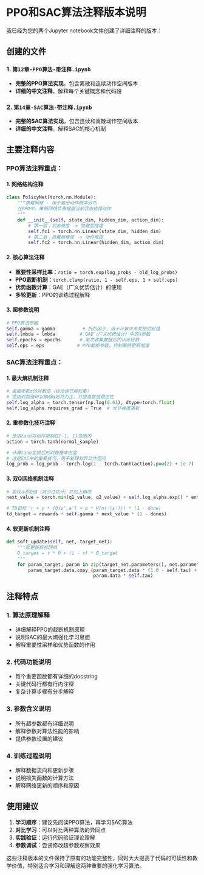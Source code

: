 # PPO和SAC算法注释版本说明

我已经为您的两个Jupyter notebook文件创建了详细注释的版本：

## 创建的文件

### 1. `第12章-PPO算法-带注释.ipynb`
- **完整的PPO算法实现**，包含离散和连续动作空间版本
- **详细的中文注释**，解释每个关键概念和代码段

### 2. `第14章-SAC算法-带注释.ipynb`
- **完整的SAC算法实现**，包含连续和离散动作空间版本
- **详细的中文注释**，解释SAC的核心机制

## 主要注释内容

### PPO算法注释重点：

#### 1. 网络结构注释
```python
class PolicyNet(torch.nn.Module):
    """策略网络 - 用于输出动作概率分布
    在PPO中，策略网络负责根据当前状态选择动作
    """
    def __init__(self, state_dim, hidden_dim, action_dim):
        # 第一层：状态维度 -> 隐藏层维度
        self.fc1 = torch.nn.Linear(state_dim, hidden_dim)
        # 第二层：隐藏层维度 -> 动作维度
        self.fc2 = torch.nn.Linear(hidden_dim, action_dim)
```

#### 2. 核心算法注释
- **重要性采样比率**：`ratio = torch.exp(log_probs - old_log_probs)`
- **PPO截断机制**：`torch.clamp(ratio, 1 - self.eps, 1 + self.eps)`
- **优势函数计算**：GAE（广义优势估计）的使用
- **多轮更新**：PPO的训练过程解释

#### 3. 超参数说明
```python
# PPO算法参数
self.gamma = gamma          # 折扣因子，用于计算未来奖励的现值
self.lmbda = lmbda         # GAE（广义优势估计）中的λ参数
self.epochs = epochs       # 每次收集数据后的训练轮数
self.eps = eps            # PPO截断参数，控制策略更新幅度
```

### SAC算法注释重点：

#### 1. 最大熵机制注释
```python
# 温度参数α的对数值（自动调节熵权重）
# 使用对数值可以确保α始终为正，并提高数值稳定性
self.log_alpha = torch.tensor(np.log(0.01), dtype=torch.float)
self.log_alpha.requires_grad = True  # 允许梯度更新
```

#### 2. 重参数化技巧注释
```python
# 使用tanh将动作限制在[-1, 1]范围内
action = torch.tanh(normal_sample)

# 计算tanh变换后的对数概率密度
# 这是SAC中的重要技巧，用于处理有界动作空间
log_prob = log_prob - torch.log(1 - torch.tanh(action).pow(2) + 1e-7)
```

#### 3. 双Q网络机制注释
```python
# 取较小的Q值（减少过估计）并加上熵项
next_value = torch.min(q1_value, q2_value) + self.log_alpha.exp() * entropy

# TD目标：r + γ * (Q(s',a') + α * H(π(·|s'))) * (1 - done)
td_target = rewards + self.gamma * next_value * (1 - dones)
```

#### 4. 软更新机制注释
```python
def soft_update(self, net, target_net):
    """软更新目标网络
    θ_target = τ * θ + (1 - τ) * θ_target
    """
    for param_target, param in zip(target_net.parameters(), net.parameters()):
        param_target.data.copy_(param_target.data * (1.0 - self.tau) +
                                param.data * self.tau)
```

## 注释特点

### 1. 算法原理解释
- 详细解释PPO的截断机制原理
- 说明SAC的最大熵强化学习思想
- 解释重要性采样和优势函数的作用

### 2. 代码功能说明
- 每个重要函数都有详细的docstring
- 关键代码行都有行内注释
- 复杂计算步骤有分步解释

### 3. 参数含义说明
- 所有超参数都有详细说明
- 解释参数对算法性能的影响
- 提供参数设置的建议

### 4. 训练过程说明
- 解释数据流向和更新步骤
- 说明损失函数的计算方法
- 解释网络更新的顺序和原因

## 使用建议

1. **学习顺序**：建议先阅读PPO算法，再学习SAC算法
2. **对比学习**：可以对比两种算法的异同点
3. **实践验证**：运行代码验证理论理解
4. **参数调试**：尝试修改超参数观察效果

这些注释版本的文件保持了原有的功能完整性，同时大大提高了代码的可读性和教学价值，特别适合学习和理解这两种重要的强化学习算法。
